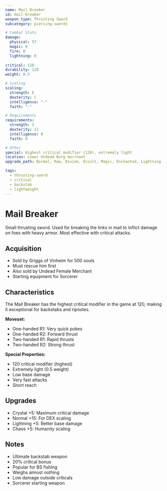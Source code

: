 ```yaml
---
name: Mail Breaker
id: mail-breaker
weapon_type: Thrusting Sword
subcategory: piercing-swords

# Combat Stats
damage:
  physical: 57
  magic: 0
  fire: 0
  lightning: 0
  
critical: 120
durability: 120
weight: 0.5

# Scaling
scaling:
  strength: E
  dexterity: C
  intelligence: "-"
  faith: "-"

# Requirements
requirements:
  strength: 5
  dexterity: 11
  intelligence: 0
  faith: 0

# Other
special: Highest critical modifier (120), extremely light
location: Lower Undead Burg merchant
upgrade_path: Normal, Raw, Divine, Occult, Magic, Enchanted, Lightning, Crystal, Fire, Chaos

tags:
  - thrusting-sword
  - critical
  - backstab
  - lightweight
---
```


# Mail Breaker

Small thrusting sword. Used for breaking the links in mail to inflict damage on foes with heavy armor. Most effective with critical attacks.

## Acquisition
- Sold by Griggs of Vinheim for 500 souls
- Must rescue him first
- Also sold by Undead Female Merchant
- Starting equipment for Sorcerer

## Characteristics
The Mail Breaker has the highest critical modifier in the game at 120, making it exceptional for backstabs and ripostes.

**Moveset:**
- One-handed R1: Very quick pokes
- One-handed R2: Forward thrust
- Two-handed R1: Rapid thrusts
- Two-handed R2: Strong thrust

**Special Properties:**
- 120 critical modifier (highest)
- Extremely light (0.5 weight)
- Low base damage
- Very fast attacks
- Short reach

## Upgrades
- Crystal +5: Maximum critical damage
- Normal +15: For DEX scaling
- Lightning +5: Better base damage
- Chaos +5: Humanity scaling

## Notes
- Ultimate backstab weapon
- 20% critical bonus
- Popular for BS fishing
- Weighs almost nothing
- Low damage outside criticals
- Sorcerer starting weapon